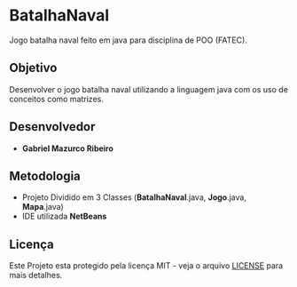 # BatalhaNaval
Jogo batalha naval feito em java para disciplina de POO (FATEC).

## Objetivo 
Desenvolver o jogo batalha naval utilizando a linguagem java com os uso de conceitos como matrizes.

## Desenvolvedor
* **Gabriel Mazurco Ribeiro**

## Metodologia
* Projeto Dividido em 3 Classes (**BatalhaNaval**.java, **Jogo**.java, **Mapa**.java)
* IDE utilizada **NetBeans**

## Licença
Este Projeto esta protegido pela licença MIT  - veja o arquivo [LICENSE](LICENSE) para mais detalhes.
